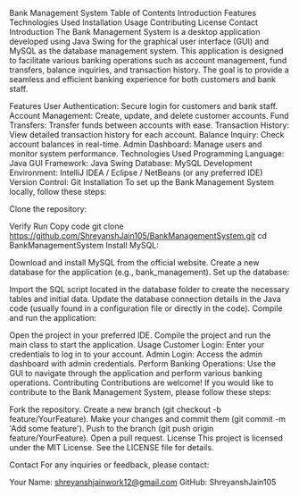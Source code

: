 Bank Management System
Table of Contents
Introduction
Features
Technologies Used
Installation
Usage
Contributing
License
Contact
Introduction
The Bank Management System is a desktop application developed using Java Swing for the graphical user interface (GUI) and MySQL as the database management system. This application is designed to facilitate various banking operations such as account management, fund transfers, balance inquiries, and transaction history. The goal is to provide a seamless and efficient banking experience for both customers and bank staff.

Features
User Authentication: Secure login for customers and bank staff.
Account Management: Create, update, and delete customer accounts.
Fund Transfers: Transfer funds between accounts with ease.
Transaction History: View detailed transaction history for each account.
Balance Inquiry: Check account balances in real-time.
Admin Dashboard: Manage users and monitor system performance.
Technologies Used
Programming Language: Java
GUI Framework: Java Swing
Database: MySQL
Development Environment: IntelliJ IDEA / Eclipse / NetBeans (or any preferred IDE)
Version Control: Git
Installation
To set up the Bank Management System locally, follow these steps:

Clone the repository:

Verify
Run
Copy code
git clone https://github.com/ShreyanshJain105/BankManagementSystem.git
cd BankManagementSystem
Install MySQL:

Download and install MySQL from the official website.
Create a new database for the application (e.g., bank_management).
Set up the database:

Import the SQL script located in the database folder to create the necessary tables and initial data.
Update the database connection details in the Java code (usually found in a configuration file or directly in the code).
Compile and run the application:

Open the project in your preferred IDE.
Compile the project and run the main class to start the application.
Usage
Customer Login: Enter your credentials to log in to your account.
Admin Login: Access the admin dashboard with admin credentials.
Perform Banking Operations: Use the GUI to navigate through the application and perform various banking operations.
Contributing
Contributions are welcome! If you would like to contribute to the Bank Management System, please follow these steps:

Fork the repository.
Create a new branch (git checkout -b feature/YourFeature).
Make your changes and commit them (git commit -m 'Add some feature').
Push to the branch (git push origin feature/YourFeature).
Open a pull request.
License
This project is licensed under the MIT License. See the LICENSE file for details.

Contact
For any inquiries or feedback, please contact:

Your Name: shreyanshjainwork12@gmail.com
GitHub: ShreyanshJain105

